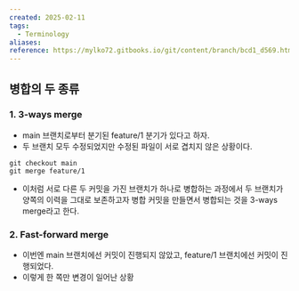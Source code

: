 ```yaml
---
created: 2025-02-11
tags:
  - Terminology
aliases: 
reference: https://mylko72.gitbooks.io/git/content/branch/bcd1_d569.html
---
```

## 병합의 두 종류
### 1. 3-ways merge
- main 브랜치로부터 분기된 feature/1 분기가 있다고 하자.
- 두 브랜치 모두 수정되었지만 수정된 파일이 서로 겹치지 않은 상황이다.
```
git checkout main
git merge feature/1
```
- 이처럼 서로 다른 두 커밋을 가진 브랜치가 하나로 병합하는 과정에서 두 브랜치가 양쪽의 이력을 그대로 보존하고자 병합 커밋을 만들면서 병합되는 것을 3-ways merge라고 한다.

### 2. Fast-forward merge
- 이번엔 main 브랜치에선 커밋이 진행되지 않았고, feature/1 브랜치에선 커밋이 진행되었다.
- 이렇게 한 쪽만 변경이 일어난 상황
